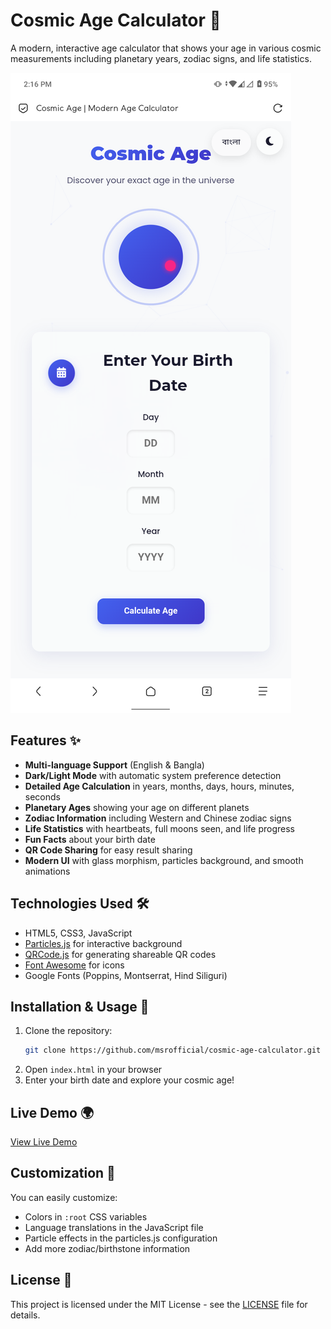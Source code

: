 # Cosmic Age Calculator 🌌

A modern, interactive age calculator that shows your age in various cosmic measurements including planetary years, zodiac signs, and life statistics.

![Cosmic Age Calculator Screenshot](Screenshot_20250524-141641.png)

## Features ✨

- **Multi-language Support** (English & Bangla)
- **Dark/Light Mode** with automatic system preference detection
- **Detailed Age Calculation** in years, months, days, hours, minutes, seconds
- **Planetary Ages** showing your age on different planets
- **Zodiac Information** including Western and Chinese zodiac signs
- **Life Statistics** with heartbeats, full moons seen, and life progress
- **Fun Facts** about your birth date
- **QR Code Sharing** for easy result sharing
- **Modern UI** with glass morphism, particles background, and smooth animations

## Technologies Used 🛠️

- HTML5, CSS3, JavaScript
- [Particles.js](https://vincentgarreau.com/particles.js/) for interactive background
- [QRCode.js](https://davidshimjs.github.io/qrcodejs/) for generating shareable QR codes
- [Font Awesome](https://fontawesome.com/) for icons
- Google Fonts (Poppins, Montserrat, Hind Siliguri)

## Installation & Usage 🚀

1. Clone the repository:
   ```bash
   git clone https://github.com/msrofficial/cosmic-age-calculator.git
   ```
2. Open `index.html` in your browser
3. Enter your birth date and explore your cosmic age!

## Live Demo 🌍

[View Live Demo](https://cosmic-age-calculator.vercel.app)

## Customization 🎨

You can easily customize:

- Colors in `:root` CSS variables
- Language translations in the JavaScript file
- Particle effects in the particles.js configuration
- Add more zodiac/birthstone information

## License 📄

This project is licensed under the MIT License - see the [LICENSE](LICENSE) file for details.
